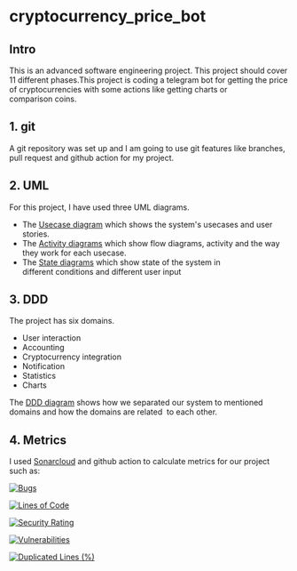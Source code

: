 # cryptocurrency_price_bot

## Intro

This is an advanced software engineering project. This project should cover 11 different phases.This project is coding a telegram bot for getting the price of cryptocurrencies with some actions like getting charts or comparison coins.

## 1. git

A git repository was set up and I am going to use git features like branches, pull request and github action for my project.

## 2. UML

For this project, I have used three UML diagrams.

<ul>
<li> The <a href="https://github.com/maryam-mohebbi/cryptocurrency_price_bot/tree/main/diagrams/usecase.md">Usecase diagram</a> which shows the system's usecases and user stories.</li>
<li> The <a href="https://github.com/maryam-mohebbi/cryptocurrency_price_bot/tree/main/diagrams/activity-diagram.md">Activity diagrams</a> which show flow diagrams, activity and the way they work for each usecase.</li>
<li> The <a href="https://github.com/maryam-mohebbi/cryptocurrency_price_bot/tree/main/diagrams/state-diagram.md">State diagrams</a> which show state of the system in different conditions and different user input</li></ul>

## 3. DDD

The project has six domains.

<ul>
<li>User interaction</li>
<li>Accounting</li>
<li>Cryptocurrency integration</li>
<li>Notification</li>
<li>Statistics</li>
<li>Charts</li>

</ul>

The
<a href="https://github.com/maryam-mohebbi/cryptocurrency_price_bot/tree/main/diagrams/ddd-diagram.md">DDD diagram</a> shows how we separated our system to mentioned domains and how the domains are related  to each other.

## 4. Metrics

I used
<a href="https://sonarcloud.io/summary/overall?id=maryam-mohebbi_cryptocurrency_price_bot">Sonarcloud</a> and github action to calculate metrics for our project such as:

[![Bugs](https://sonarcloud.io/api/project_badges/measure?project=maryam-mohebbi_cryptocurrency_price_bot&metric=bugs)](https://sonarcloud.io/summary/new_code?id=maryam-mohebbi_cryptocurrency_price_bot)

[![Lines of Code](https://sonarcloud.io/api/project_badges/measure?project=maryam-mohebbi_cryptocurrency_price_bot&metric=ncloc)](https://sonarcloud.io/summary/new_code?id=maryam-mohebbi_cryptocurrency_price_bot)

[![Security Rating](https://sonarcloud.io/api/project_badges/measure?project=maryam-mohebbi_cryptocurrency_price_bot&metric=security_rating)](https://sonarcloud.io/summary/new_code?id=maryam-mohebbi_cryptocurrency_price_bot)

[![Vulnerabilities](https://sonarcloud.io/api/project_badges/measure?project=maryam-mohebbi_cryptocurrency_price_bot&metric=vulnerabilities)](https://sonarcloud.io/summary/new_code?id=maryam-mohebbi_cryptocurrency_price_bot)

[![Duplicated Lines (%)](https://sonarcloud.io/api/project_badges/measure?project=maryam-mohebbi_cryptocurrency_price_bot&metric=duplicated_lines_density)](https://sonarcloud.io/summary/new_code?id=maryam-mohebbi_cryptocurrency_price_bot)
